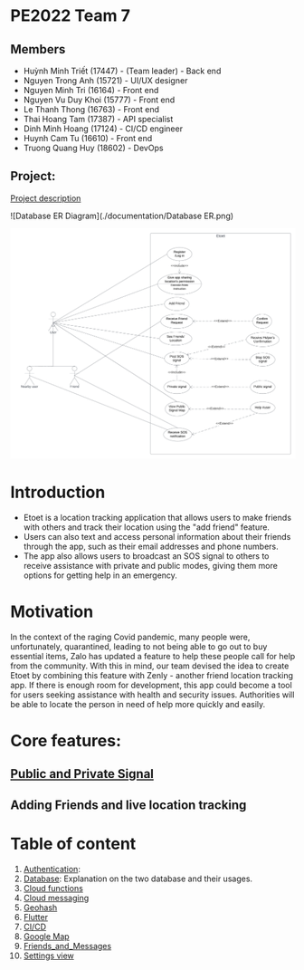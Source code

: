 # PE2022 Team 7

## Members
+ Huỳnh Minh Triết (17447) - (Team leader) - Back end
+ Nguyen Trong Anh (15721) - UI/UX designer 
+ Nguyen Minh Tri (16164) - Front end 
+ Nguyen Vu Duy Khoi (15777) - Front end
+ Le Thanh Thong (16763) - Front end
+ Thai Hoang Tam (17387) - API specialist
+ Dinh Minh Hoang (17124) - CI/CD engineer
+ Huynh Cam Tu (16610) - Front end
+ Truong Quang Huy (18602) - DevOps 

## Project:
[Project description](Project_Proposal.pdf)

![Database ER Diagram](./documentation/Database ER.png)

![Use case description](./documentation/usecase_diagram.png)

# Introduction
- Etoet is a location tracking application that allows users to make friends
with others and track their location using the "add friend" feature. 
- Users can also text and access personal information about their friends through the app, such as their email addresses and phone numbers. 
- The app also allows users to broadcast an SOS signal to others to receive 
assistance with private and public modes, giving them more options for 
getting help in an emergency.

# Motivation
In the context of the raging Covid pandemic, many people were, unfortunately, 
quarantined, leading to not being able to go out to buy essential items, Zalo 
has updated a feature to help these people call for help from the community. 
With this in mind, our team devised the idea to create Etoet by combining this 
feature with Zenly - another friend location tracking app. If there is enough 
room for development, this app could become a tool for users seeking assistance 
with health and security issues. Authorities will be able to locate the person 
in need of help more quickly and easily.

# Core features:

## [Public and Private Signal](/documentation/signal.md)

## Adding Friends and live location tracking

# Table of content 
1. [Authentication](./documentation/Authentication_architecture.md): 
2. [Database](./documentation/backend.md): Explanation on the two database and their usages.
3. [Cloud functions](./documentation/cloud_functions.md)
4. [Cloud messaging](./documentation/cloud_messaging.md) 
5. [Geohash](./documentation/geohash.md)
6. [Flutter](./documentation/Frontend/Flutter.md)
7. [CI/CD](./documentation/CICD/CICD.md)
8. [Google Map](/documentation/Map/google_map.md)
9. [Friends_and_Messages](./documentation/friends_and_messages.md)
10. [Settings view](./documentation/Frontend/Settings_view.md)
